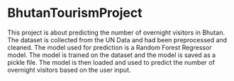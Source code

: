 # BhutanTourismProject
This project is about predicting the number of overnight visitors in Bhutan. The dataset is collected from the UN Data and had been preprocessed and cleaned. The model used for prediction is a Random Forest Regressor model. The model is trained on the dataset and the model is saved as a pickle file. The model is then loaded and used to predict the number of overnight visitors based on the user input.
